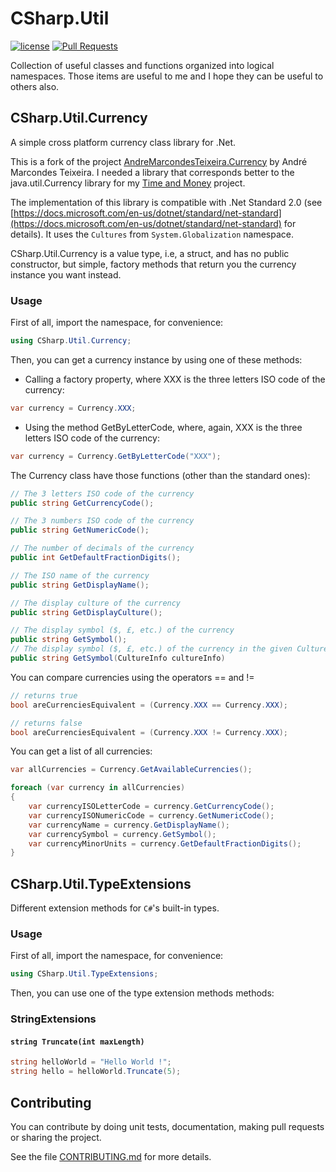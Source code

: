 # CSharp.Util
[![license](https://img.shields.io/github/license/mashape/apistatus.svg)](https://github.com/mdupuis13/CSharp.Util/blob/master/LICENSE)
[![Pull Requests](https://img.shields.io/badge/Pull%20Requests-Welcome-brightgreen.svg)](https://github.com/mdupuis13/CSharp.Util/blob/master/CONTRIBUTING.md)

Collection of useful classes and functions organized into logical namespaces. Those items are useful to me and I hope they can be useful to others also.

## CSharp.Util.Currency

A simple cross platform currency class library for .Net.

This is a fork of the project [AndreMarcondesTeixeira.Currency](https://github.com/andremarcondesteixeira/currency) by André Marcondes Teixeira. I needed a library that corresponds better to the java.util.Currency library for my [Time and Money](https://github.com/mdupuis13/TimeAndMoneyCSharp) project.

The implementation of this library is compatible with .Net Standard 2.0 (see [https://docs.microsoft.com/en-us/dotnet/standard/net-standard](https://docs.microsoft.com/en-us/dotnet/standard/net-standard) for details). It uses the `Cultures` from `System.Globalization` namespace.

CSharp.Util.Currency is a value type, i.e, a struct, and has no public constructor, but simple, factory methods that return you the currency instance you want instead.

<!-- ### Installation

Install through NuGet Package Manager:
```
Install-Package currency
``` -->

### Usage
First of all, import the namespace, for convenience:
``` c#
using CSharp.Util.Currency;
```

Then, you can get a currency instance by using one of these methods:

* Calling a factory property, where XXX is the three letters ISO code of the currency:
``` c#
var currency = Currency.XXX;
```

* Using the method GetByLetterCode, where, again, XXX is the three letters ISO code of the currency:
``` c#
var currency = Currency.GetByLetterCode("XXX");
``````

The Currency class have those functions (other than the standard ones):
``` c#
// The 3 letters ISO code of the currency
public string GetCurrencyCode();

// The 3 numbers ISO code of the currency
public string GetNumericCode();

// The number of decimals of the currency
public int GetDefaultFractionDigits();

// The ISO name of the currency
public string GetDisplayName();

// The display culture of the currency
public string GetDisplayCulture();

// The display symbol ($, £, etc.) of the currency
public string GetSymbol();
// The display symbol ($, £, etc.) of the currency in the given CultureInfo
public string GetSymbol(CultureInfo cultureInfo)
```

You can compare currencies using the operators == and !=
``` c#
// returns true
bool areCurrenciesEquivalent = (Currency.XXX == Currency.XXX);

// returns false
bool areCurrenciesEquivalent = (Currency.XXX != Currency.XXX);
```

You can get a list of all currencies:
``` c#
var allCurrencies = Currency.GetAvailableCurrencies();

foreach (var currency in allCurrencies)
{
    var currencyISOLetterCode = currency.GetCurrencyCode();
    var currencyISONumericCode = currency.GetNumericCode();
    var currencyName = currency.GetDisplayName();
    var currencySymbol = currency.GetSymbol();
    var currencyMinorUnits = currency.GetDefaultFractionDigits();
}
```

## CSharp.Util.TypeExtensions
Different extension methods for `C#`'s built-in types.

### Usage
First of all, import the namespace, for convenience:
``` c#
using CSharp.Util.TypeExtensions;
```

Then, you can use one of the type extension methods methods:


### StringExtensions
#### `string Truncate(int maxLength)`
``` c#
string helloWorld = "Hello World !";
string hello = helloWorld.Truncate(5);
```

## Contributing
You can contribute by doing unit tests, documentation, making pull requests or sharing the project.

See the file [CONTRIBUTING.md](https://github.com/mdupuis13/CSharp.Util/blob/master/CONTRIBUTING.md) for more details.
